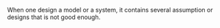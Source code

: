 When one design a model or a system, it contains several assumption or designs that is not good enough.
